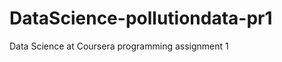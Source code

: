 DataScience-pollutiondata-pr1
=============================

Data Science at Coursera programming assignment 1 
